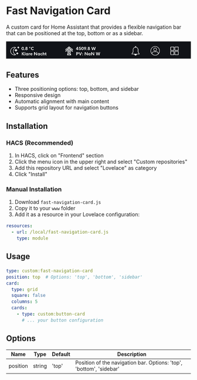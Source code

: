 # Fast Navigation Card

A custom card for Home Assistant that provides a flexible navigation bar that can be positioned at the top, bottom or as a sidebar.

![Live Preview](./docs/example-1.png)

## Features

- Three positioning options: top, bottom, and sidebar
- Responsive design
- Automatic alignment with main content
- Supports grid layout for navigation buttons

## Installation

### HACS (Recommended)
1. In HACS, click on "Frontend" section
2. Click the menu icon in the upper right and select "Custom repositories"
3. Add this repository URL and select "Lovelace" as category
4. Click "Install"

### Manual Installation
1. Download `fast-navigation-card.js`
2. Copy it to your `www` folder
3. Add it as a resource in your Lovelace configuration:
```yaml
resources:
  - url: /local/fast-navigation-card.js
    type: module
```

## Usage

```yaml
type: custom:fast-navigation-card
position: top  # Options: 'top', 'bottom', 'sidebar'
card:
  type: grid
  square: false
  columns: 5
  cards:
    - type: custom:button-card
      # ... your button configuration
```

## Options

| Name | Type | Default | Description |
|------|------|---------|-------------|
| position | string | 'top' | Position of the navigation bar. Options: 'top', 'bottom', 'sidebar' |
```

